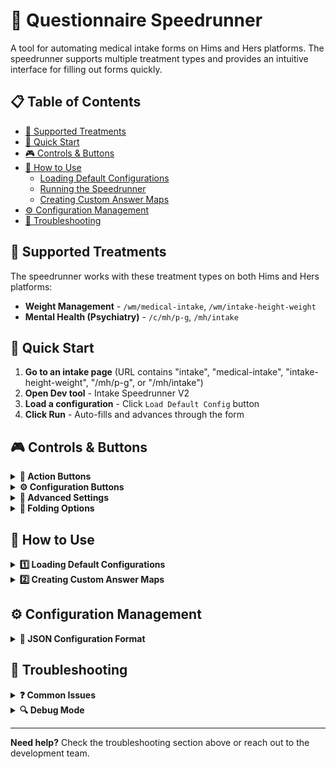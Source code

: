 # 🚀 Questionnaire Speedrunner

A tool for automating medical intake forms on Hims and Hers platforms. The speedrunner supports multiple treatment types and provides an intuitive interface for filling out forms quickly.

## 📋 Table of Contents

- [🎯 Supported Treatments](#-supported-treatments)
- [🚀 Quick Start](#-quick-start)
- [🎮 Controls & Buttons](#-controls--buttons)
- [📖 How to Use](#-how-to-use)
  - [Loading Default Configurations](#loading-default-configurations)
  - [Running the Speedrunner](#running-the-speedrunner)
  - [Creating Custom Answer Maps](#creating-custom-answer-maps)
- [⚙️ Configuration Management](#️-configuration-management)
- [🚨 Troubleshooting](#-troubleshooting)

## 🎯 Supported Treatments

The speedrunner works with these treatment types on both Hims and Hers platforms:

- **Weight Management** - `/wm/medical-intake`, `/wm/intake-height-weight`
- **Mental Health (Psychiatry)** - `/c/mh/p-g`, `/mh/intake`

## 🚀 Quick Start

1. **Go to an intake page** (URL contains "intake", "medical-intake", "intake-height-weight", "/mh/p-g", or "/mh/intake")
2. **Open Dev tool** - Intake Speedrunner V2
3. **Load a configuration** - Click `Load Default Config` button
4. **Click Run** - Auto-fills and advances through the form


## 🎮 Controls & Buttons

<details>
<summary><strong>🏃 Action Buttons</strong></summary>

| Button | Icon | Description |
|--------|------|-------------|
| **Run** | 🏃 | Auto-fills forms and advances through all pages |
| **Run Once** | 🐢 | Fills only current page |
| **Stop Run** | 🛑 | Stops the speedrunner |

</details>

<details>
<summary><strong>⚙️ Configuration Buttons</strong></summary>

| Button | Description |
|--------|-------------|
| **Load Default Config** | Automatically detects treatment type and loads default configuration from repository |
| **Copy current visit.answers** | Copies answers from current session |
| **Save Answer Map** | Saves the current configuration to local storage |
| **Load** | Loads a saved configuration (source and name are automatically updated) |
| **🗑️** | Deletes a saved configuration |

**Configuration Sources:**
- ⭐ **Remote** - Default configurations from repository
- 💾 **Saved** - Configurations saved to local storage
- 📂 **Uploaded** - Custom uploaded JSON files
- ✍️ **Manual** - Manually entered configurations

</details>

<details>
<summary><strong>🔧 Advanced Settings</strong></summary>

**Optional settings (at least one must be enabled to activate controls):**
- **File Upload** - Upload custom JSON configuration files (usually best source)
- **Use smart default answers** - Fallback answers (if enabled) helps with smart filling if flow changed
- **Generate random answers** - Random answers (if enabled) helps with random filling if flow changed

**Priority System:**
- 🥇 **Priority 1**: Remote/Default answers (highest priority)
- 🥈 **Priority 2**: Fallback answers
- 🥉 **Priority 3**: Intelligent detection based on question content (in progress)
- 🎲 **Priority 4**: Random fallback (lowest priority)

</details>

<details>
<summary><strong>📁 Folding Options</strong></summary>

**Interface Folding:**
- **Folding feature** - Helps improve visibility by collapsing/expanding sections
- **Waiting state** - Shows when folding option is available but not active
- **Active state** - Automatically changes from waiting to active when available
- **Run compatibility** - Works seamlessly with the Run functionality

**Benefits:**
- **Space optimization** - Reduces screen clutter when folded
- **Better visibility** - Easier to see more content when sections are collapsed
- **Improved workflow** - Maintains functionality while providing cleaner interface

</details>

## 📖 How to Use

<details>
<summary><strong>1️⃣ Loading Default Configurations</strong></summary>

1. **Navigate to an intake page** (URL contains "intake", "medical-intake", "intake-height-weight", "/mh/p-g", or "/mh/intake")
2. **Open Dev tool** - Intake Speedrunner V2
3. **Click** `Load Default Config` - Automatically detects treatment type
4. **Click Run** to start auto-filling

> ℹ️ **Note**: Tool only works on intake form pages (URLs containing "intake", "medical-intake", "intake-height-weight", "/mh/p-g", or "/mh/intake"). The speedrunner automatically detects Hims/Hers and treatment type, then loads the appropriate configuration from repository.

</details>

<details>
<summary><strong>2️⃣ Creating Custom Answer Maps</strong></summary>

1. **Copy current session** - Click `Copy current visit.answers`
2. **Paste and edit** in the text area
3. **Name your configuration** and click `Save Answer Map`
4. **Manage saved configurations** using Load/Delete buttons

</details>

## ⚙️ Configuration Management

<details>
<summary><strong>📝 JSON Configuration Format</strong></summary>

**Input Field Format (what you enter):**
```json
{
  "question_id_1": "answer_id_a",
  "question_id_2": "answer_id_b"
}
```

**File/Git Format (with smart detection):**
```json
{
  "configuration_name": {
    "question_id_1": "answer_id_a",
    "question_id_2": "answer_id_b"
  }
}
```

**Smart Detection:**
- **Single configuration**: Automatically selects it and places the inner object in the textarea
- **Multiple configurations**: Prompts user to select which scenario to use
- **The speedrunner always uses the flat object in the textarea as the answer map**

</details>

## 🚨 Troubleshooting

<details>
<summary><strong>❓ Common Issues</strong></summary>

**"Speedrunner unavailable" Message**
- Navigate to a valid intake form page (URL contains "intake", "medical-intake", "intake-height-weight", "/mh/p-g", or "/mh/intake")

**Configuration Not Loading**
- Verify JSON syntax is valid
- Try loading a default configuration first

**Speedrunner Stops Unexpectedly**
- Try "Run Once" to test individual pages
- Check browser console for error messages
- Enable fallback options if the form flow has changed and some questions are missing

**Performance Issues**
- Clear browser cache and local storage

</details>

<details>
<summary><strong>🔍 Debug Mode</strong></summary>

Enable debug logging in browser developer tools:
```javascript
localStorage.setItem('speedrunner_debug', 'true');
```

</details>

---

**Need help?** Check the troubleshooting section above or reach out to the development team.
